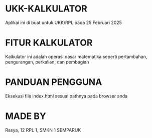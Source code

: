 # UKK-KALKULATOR
  Aplikai ini di buat untuk UKK/RPL pada 25 Februari 2025

# FITUR KALKULATOR
  Kalkulator ini adalah operasi dasar matematika seperti pertambahan, pengurangan, perkalian, dan pembagian

# PANDUAN PENGGUNA
  Eksekusi file index.html sesuai pathnya pada browser anda

# MADE BY
  Rasya, 12 RPL 1, SMKN 1 SEMPARUK
